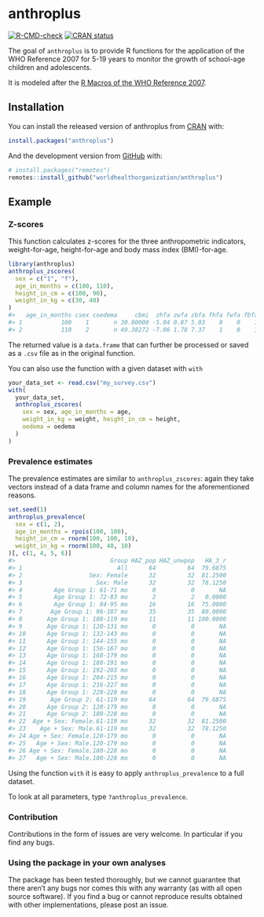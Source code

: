
<!-- README.md is generated from README.Rmd. Please edit that file -->

# anthroplus

<!-- badges: start -->

[![R-CMD-check](https://github.com/WorldHealthOrganization/anthroplus/workflows/R-CMD-check/badge.svg)](https://github.com/WorldHealthOrganization/anthroplus/actions)
[![CRAN
status](https://www.r-pkg.org/badges/version/anthroplus)](https://CRAN.R-project.org/package=anthroplus)
<!-- badges: end -->

The goal of `anthroplus` is to provide R functions for the application
of the WHO Reference 2007 for 5-19 years to monitor the growth of
school-age children and adolescents.

It is modeled after the [R Macros of the WHO Reference
2007](https://www.who.int/tools/growth-reference-data-for-5to19-years/application-tools).

## Installation

You can install the released version of anthroplus from
[CRAN](https://CRAN.R-project.org) with:

``` r
install.packages("anthroplus")
```

And the development version from [GitHub](https://github.com/) with:

``` r
# install.packages("remotes")
remotes::install_github("worldhealthorganization/anthroplus")
```

## Example

### Z-scores

This function calculates z-scores for the three anthropometric
indicators, weight-for-age, height-for-age and body mass index
(BMI)-for-age.

``` r
library(anthroplus)
anthroplus_zscores(
  sex = c("1", "f"),
  age_in_months = c(100, 110),
  height_in_cm = c(100, 90),
  weight_in_kg = c(30, 40)
)
#>   age_in_months csex coedema     cbmi  zhfa zwfa zbfa fhfa fwfa fbfa
#> 1           100    1       n 30.00000 -5.04 0.87 5.03    0    0    1
#> 2           110    2       n 49.38272 -7.06 1.78 7.37    1    0    1
```

The returned value is a `data.frame` that can further be processed or
saved as a `.csv` file as in the original function.

You can also use the function with a given dataset with `with`

``` r
your_data_set <- read.csv("my_survey.csv")
with(
  your_data_set,
  anthroplus_zscores(
    sex = sex, age_in_months = age,
    weight_in_kg = weight, height_in_cm = height, 
    oedema = oedema
  )
)
```

### Prevalence estimates

The prevalence estimates are similar to `anthroplus_zscores`: again they
take vectors instead of a data frame and column names for the
aforementioned reasons.

``` r
set.seed(1)
anthroplus_prevalence(
  sex = c(1, 2),
  age_in_months = rpois(100, 100),
  height_in_cm = rnorm(100, 100, 10),
  weight_in_kg = rnorm(100, 40, 10)
)[, c(1, 4, 5, 6)]
#>                           Group HAZ_pop HAZ_unwpop   HA_3_r
#> 1                           All      64         64  79.6875
#> 2                   Sex: Female      32         32  81.2500
#> 3                     Sex: Male      32         32  78.1250
#> 4         Age Group 1: 61-71 mo       0          0       NA
#> 5         Age Group 1: 72-83 mo       2          2   0.0000
#> 6         Age Group 1: 84-95 mo      16         16  75.0000
#> 7        Age Group 1: 96-107 mo      35         35  80.0000
#> 8       Age Group 1: 108-119 mo      11         11 100.0000
#> 9       Age Group 1: 120-131 mo       0          0       NA
#> 10      Age Group 1: 132-143 mo       0          0       NA
#> 11      Age Group 1: 144-155 mo       0          0       NA
#> 12      Age Group 1: 156-167 mo       0          0       NA
#> 13      Age Group 1: 168-179 mo       0          0       NA
#> 14      Age Group 1: 180-191 mo       0          0       NA
#> 15      Age Group 1: 192-203 mo       0          0       NA
#> 16      Age Group 1: 204-215 mo       0          0       NA
#> 17      Age Group 1: 216-227 mo       0          0       NA
#> 18      Age Group 1: 228-228 mo       0          0       NA
#> 19       Age Group 2: 61-119 mo      64         64  79.6875
#> 20      Age Group 2: 120-179 mo       0          0       NA
#> 21      Age Group 2: 180-228 mo       0          0       NA
#> 22  Age + Sex: Female.61-119 mo      32         32  81.2500
#> 23    Age + Sex: Male.61-119 mo      32         32  78.1250
#> 24 Age + Sex: Female.120-179 mo       0          0       NA
#> 25   Age + Sex: Male.120-179 mo       0          0       NA
#> 26 Age + Sex: Female.180-228 mo       0          0       NA
#> 27   Age + Sex: Male.180-228 mo       0          0       NA
```

Using the function `with` it is easy to apply `anthroplus_prevalence` to
a full dataset.

To look at all parameters, type `?anthroplus_prevalence`.

### Contribution

Contributions in the form of issues are very welcome. In particular if
you find any bugs.

### Using the package in your own analyses

The package has been tested thoroughly, but we cannot guarantee that
there aren’t any bugs nor comes this with any warranty (as with all open
source software). If you find a bug or cannot reproduce results obtained
with other implementations, please post an issue.
